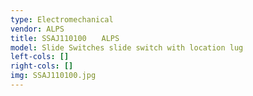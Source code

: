 ```yaml
---
type: Electromechanical
vendor: ALPS
title: SSAJ110100　　ALPS
model: Slide Switches slide switch with location lug
left-cols: []
right-cols: []
img: SSAJ110100.jpg
---
```

